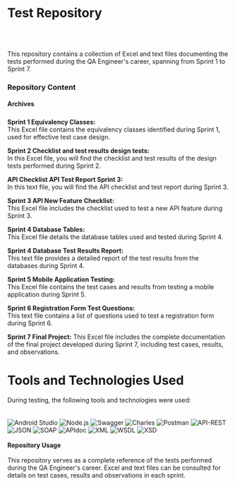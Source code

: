 # **Test Repository**
<br>
<br>

This repository contains a collection of Excel and text files documenting the tests performed during the QA Engineer's career, spanning from Sprint 1 to Sprint 7.
<br>

### **Repository Content**<br>

#### **Archives**

##### 

**Sprint 1 Equivalency Classes:** 
<br>This Excel file contains the equivalency classes identified during Sprint 1, used for effective test case design.

**Sprint 2 Checklist and test results design tests:** 
<br>In this Excel file, you will find the checklist and test results of the design tests performed during Sprint 2.

**API Checklist API Test Report Sprint 3:**
<br>In this text file, you will find the API checklist and test report during Sprint 3.

**Sprint 3 API New Feature Checklist:**
<br>This Excel file includes the checklist used to test a new API feature during Sprint 3.

**Sprint 4 Database Tables:**
<br>This Excel file details the database tables used and tested during Sprint 4.

**Sprint 4 Database Test Results Report:**
<br>This text file provides a detailed report of the test results from the databases during Sprint 4.

**Sprint 5 Mobile Application Testing:**
<br>This Excel file contains the test cases and results from testing a mobile application during Sprint 5.

**Sprint 6 Registration Form Test Questions:**
<br>This text file contains a list of questions used to test a registration form during Sprint 6.

**Sprint 7 Final Project:**
This Excel file includes the complete documentation of the final project developed during Sprint 7, including test cases, results, and observations.

# **Tools and Technologies Used**

During testing, the following tools and technologies were used:
<br>
<br>
<br>
![Android Studio](https://img.shields.io/badge/Android%20Studio-3DDC84?style=for-the-badge&logo=android-studio&logoColor=white)
![Node.js](https://img.shields.io/badge/Node.js-43853D?style=for-the-badge&logo=node.js&logoColor=white)
![Swagger](https://img.shields.io/badge/Swagger-85EA2D?style=for-the-badge&logo=swagger&logoColor=black)
![Charles](https://img.shields.io/badge/Charles-000000?style=for-the-badge&logo=charles&logoColor=white)
![Postman](https://img.shields.io/badge/Postman-FF6C37?style=for-the-badge&logo=postman&logoColor=white)
![API-REST](https://img.shields.io/badge/API-REST-009688?style=for-the-badge&logoColor=white)
![JSON](https://img.shields.io/badge/JSON-000000?style=for-the-badge&logo=json&logoColor=white)
![SOAP](https://img.shields.io/badge/SOAP-FFCA28?style=for-the-badge&logoColor=black)
![APIdoc](https://img.shields.io/badge/APIdoc-E8E8E8?style=for-the-badge&logoColor=black)
![XML](https://img.shields.io/badge/XML-F68212?style=for-the-badge&logo=xml&logoColor=white)
![WSDL](https://img.shields.io/badge/WSDL-0769AD?style=for-the-badge&logoColor=white)
![XSD](https://img.shields.io/badge/XSD-0077B5?style=for-the-badge&logoColor=white)
<br>
<br>
**Repository Usage**
<br>
<br>
This repository serves as a complete reference of the tests performed during the QA Engineer's career. Excel and text files can be consulted for details on test cases, results and observations in each sprint.
<br>
<br>


